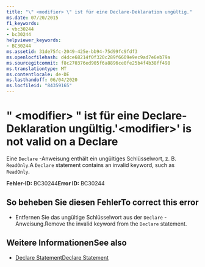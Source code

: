 ```yaml
---
title: "\" <modifier> \" ist für eine Declare-Deklaration ungültig."
ms.date: 07/20/2015
f1_keywords:
- vbc30244
- bc30244
helpviewer_keywords:
- BC30244
ms.assetid: 31de75fc-2049-425e-bb94-75d99fc9fdf3
ms.openlocfilehash: d4dce68214f0f320c289f6609e9ec9ad7e6eb79a
ms.sourcegitcommit: f8c270376ed905f6a8896ce0fe25b4f4b38ff498
ms.translationtype: MT
ms.contentlocale: de-DE
ms.lasthandoff: 06/04/2020
ms.locfileid: "84359165"
---
```

# <a name="modifier-is-not-valid-on-a-declare"></a><span data-ttu-id="b22de-102">" \<modifier> " ist für eine Declare-Deklaration ungültig.</span><span class="sxs-lookup"><span data-stu-id="b22de-102">'\<modifier>' is not valid on a Declare</span></span>
<span data-ttu-id="b22de-103">Eine `Declare` -Anweisung enthält ein ungültiges Schlüsselwort, z. B. `ReadOnly`.</span><span class="sxs-lookup"><span data-stu-id="b22de-103">A `Declare` statement contains an invalid keyword, such as `ReadOnly`.</span></span>  
  
 <span data-ttu-id="b22de-104">**Fehler-ID:** BC30244</span><span class="sxs-lookup"><span data-stu-id="b22de-104">**Error ID:** BC30244</span></span>  
  
## <a name="to-correct-this-error"></a><span data-ttu-id="b22de-105">So beheben Sie diesen Fehler</span><span class="sxs-lookup"><span data-stu-id="b22de-105">To correct this error</span></span>  
  
- <span data-ttu-id="b22de-106">Entfernen Sie das ungültige Schlüsselwort aus der `Declare` -Anweisung.</span><span class="sxs-lookup"><span data-stu-id="b22de-106">Remove the invalid keyword from the `Declare` statement.</span></span>  
  
## <a name="see-also"></a><span data-ttu-id="b22de-107">Weitere Informationen</span><span class="sxs-lookup"><span data-stu-id="b22de-107">See also</span></span>

- [<span data-ttu-id="b22de-108">Declare Statement</span><span class="sxs-lookup"><span data-stu-id="b22de-108">Declare Statement</span></span>](../language-reference/statements/declare-statement.md)
